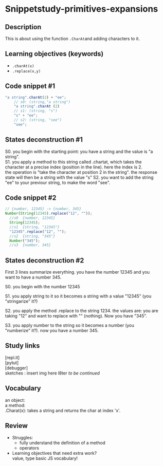 # Snippetstudy-primitives-expansions

## Description
This is about using the function `.CharAt`and adding characters to it.

<!---
personal note: use ctrl+f and lookup "continued" to find where you haven't finish.
-->

## Learning objectives (keywords)
* `.charAt(x)`
* `.replace(x,y)`

## Code snippet #1
```js
"a string".charAt(2) + "ee";
    // s0: (string,"a string")
    "a string".charAt (2)        
    // s1: (string, "s")
    "s" + "ee";
    // s2: (string, "see")
    "see";   
```
## States deconstruction #1
S0. you begin with the starting point: you have a string and the value is "a string".  
S1. you apply a method to this string called .chartat, which takes the character at a precise index (position in the line). here the index is 2.   
    the operation is "take the character at position 2 in the string". the response state will then be a string with the value "s"
S2. you want to add the string "ee" to your previour string, to make the word "see".   
## Code snippet #2
```js
// {number, 12345} -> {number, 345}
Number(String(12345).replace("12", ""));
  //s0  {number, 12345}
  String(12345);
  //s1  {string, "12345"}
  "12345".replace("12", "");
  //s2  {string, "345"}
  Number("345");
  //s3  {number, 345}
```
## States deconstruction #2
First 3 lines summarize everything. you have the number 12345 and you want to have a number 345. 
   
 S0. you begin with the number 12345   
   
 S1. you apply string to it so it becomes a string with a value "12345" (you "stringarize" it?)   
   
 S2. you apply the method .replace to the string 1234. the values are: you are taking "12" and want to replace with "" (nothing). Now you have "345".   
   
 S3. you apply number to the string so it becomes a number (you "numberize" it?). now you have a number 345.

## Study links
[repl.it]   
[pytut]   
[debugger]   
sketches : insert img here l8ter _to be continued_

## Vocabulary

an object:   
a method:   
.Charat(x): takes a string and returns the char at index 'x'.   

## Review
* Struggles: 
  * fully understand the definition of a method
  * operators
* Learning objectives that need extra work?   
  value, type
  basic JS vocabulary!
  
